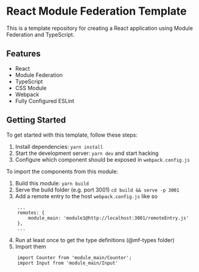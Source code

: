 # React Module Federation Template

This is a template repository for creating a React application using Module Federation and TypeScript.

## Features

-   React
-   Module Federation
-   TypeScript
-   CSS Module
-   Webpack
-   Fully Configured ESLint

## Getting Started

To get started with this template, follow these steps:

1. Install dependencies: `yarn install`
2. Start the development server: `yarn dev` and start hacking
3. Configure which component should be exposed in `webpack.config.js`

To import the components from this module:

1. Build this module: `yarn build`
2. Serve the build folder (e.g. port 3001) `cd build && serve -p 3001`
3. Add a remote entry to the host `webpack.config.js` like so

```
    ...
    remotes: {
        module_main: 'module1@http://localhost:3001/remoteEntry.js'
    },
    ...
```

4. Run at least once to get the type definitions (@mf-types folder)
5. Import them

```
    import Counter from 'module_main/Counter';
    import Input from 'module_main/Input'
```
